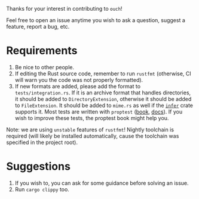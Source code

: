 Thanks for your interest in contributing to `ouch`!

Feel free to open an issue anytime you wish to ask a question, suggest a feature, report a bug, etc.

# Requirements

1. Be nice to other people.
2. If editing the Rust source code, remember to run `rustfmt` (otherwise, CI will warn you the code was not properly formatted).
3. If new formats are added, please add the format to `tests/integration.rs`.
If it is an archive format that handles directories, it should be added to `DirectoryExtension`, otherwise it should be added to `FileExtension`.
It should be added to `mime.rs` as well if the [`infer`](https://docs.rs/infer) crate supports it.
Most tests are written with `proptest` ([book](https://altsysrq.github.io/proptest-book/), [docs](https://docs.rs/proptest)).
If you wish to improve these tests, the proptest book might help you.

Note: we are using `unstable` features of `rustfmt`! Nightly toolchain is required (will likely be installed automatically, cause the toolchain was specified in the project root).

# Suggestions

1. If you wish to, you can ask for some guidance before solving an issue.
2. Run `cargo clippy` too.
